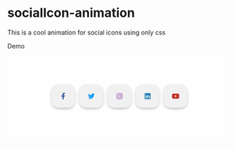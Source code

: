# socialIcon-animation

This is a cool animation for social icons using only css

Demo

![](/img/GIF.gif)
